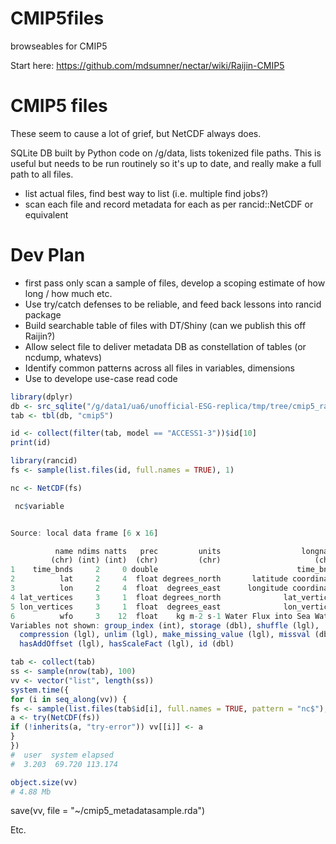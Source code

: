 # CMIP5files

browseables for CMIP5

Start here: https://github.com/mdsumner/nectar/wiki/Raijin-CMIP5

# CMIP5 files

These seem to cause a lot of grief, but NetCDF always does. 

SQLite DB built by Python code on /g/data, lists tokenized file paths. This is useful but needs to be run routinely so it's up to date, and really make a full path to all files. 

* list actual files, find best way to list (i.e. multiple find jobs?)
* scan each file and record metadata for each as per rancid::NetCDF or equivalent


# Dev Plan

* first pass only scan a sample of files, develop a scoping estimate of how long / how much etc. 
* Use try/catch defenses to be reliable, and feed back lessons into rancid package
* Build searchable table of files with DT/Shiny (can we publish this off Raijin?)
* Allow select file to deliver metadata DB as constellation of tables (or ncdump, whatevs)
* Identify common patterns across all files in variables, dimensions
* Use to develope use-case read code

```R
library(dplyr)
db <- src_sqlite("/g/data1/ua6/unofficial-ESG-replica/tmp/tree/cmip5_raijin_latest.db")
tab <- tbl(db, "cmip5")

id <- collect(filter(tab, model == "ACCESS1-3"))$id[10]
print(id)

library(rancid)
fs <- sample(list.files(id, full.names = TRUE), 1)

nc <- NetCDF(fs)

 nc$variable


Source: local data frame [6 x 16]

          name ndims natts   prec         units                  longname
         (chr) (int) (int)  (chr)         (chr)                     (chr)
1    time_bnds     2     0 double                               time_bnds
2          lat     2     4  float degrees_north       latitude coordinate
3          lon     2     4  float  degrees_east      longitude coordinate
4 lat_vertices     3     1  float degrees_north              lat_vertices
5 lon_vertices     3     1  float  degrees_east              lon_vertices
6          wfo     3    12  float    kg m-2 s-1 Water Flux into Sea Water
Variables not shown: group_index (int), storage (dbl), shuffle (lgl),
  compression (lgl), unlim (lgl), make_missing_value (lgl), missval (dbl),
  hasAddOffset (lgl), hasScaleFact (lgl), id (dbl)

tab <- collect(tab)
ss <- sample(nrow(tab), 100)
vv <- vector("list", length(ss))
system.time({
for (i in seq_along(vv)) {
fs <- sample(list.files(tab$id[i], full.names = TRUE, pattern = "nc$"), 1)
a <- try(NetCDF(fs))
if (!inherits(a, "try-error")) vv[[i]] <- a
}
})
#  user  system elapsed
#  3.203  69.720 113.174

object.size(vv)
# 4.88 Mb
 ```
  save(vv, file = "~/cmip5_metadatasample.rda")

Etc. 
